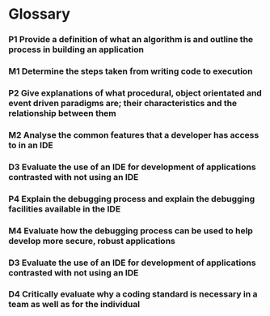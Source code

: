 # Glossary

### P1 Provide a definition of what an algorithm is and outline the process in building an application


### M1 Determine the steps taken from writing code to execution


### P2 Give explanations of what procedural, object orientated and event driven paradigms are; their characteristics and the relationship between them


### M2 Analyse the common features that a developer has access to in an IDE


### D3 Evaluate the use of an IDE for development of applications contrasted with not using an IDE


### P4 Explain the debugging process and explain the debugging facilities available in the IDE


### M4 Evaluate how the debugging process can be used to help develop more secure, robust applications


### D3 Evaluate the use of an IDE for development of applications contrasted with not using an IDE


### D4 Critically evaluate why a coding standard is necessary in a team as well as for the individual

